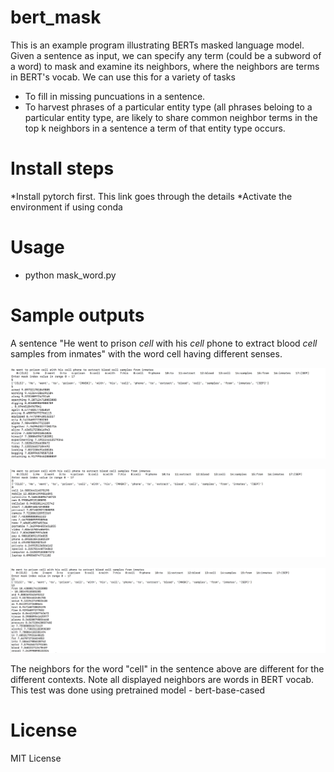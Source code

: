 # bert_mask

This is an example program illustrating BERTs masked language model. 
Given a sentence as input, we can specify any term (could be a subword of a word) to mask and examine its neighbors, where the neighbors are terms in BERT's vocab.
We can use this for a variety of tasks
* To fill in missing puncuations in a sentence. 
* To harvest phrases of a particular entity type (all phrases beloing to a particular entity type, are likely to share common neighbor terms in the top k neighbors in a sentence a term of that entity type occurs. 

# Install steps
*Install pytorch first. This link goes through the details
*Activate the environment if using conda

# Usage 
* python mask_word.py

# Sample outputs
A sentence "He went to prison _cell_ with his _cell_ phone to extract blood _cell_ samples from inmates" with the word cell having different senses. 

![Output of mask_word.py - 1 of 3](1.png) 

![Output of mask_word.py - 2 of 3](2.png) 

![Output of mask_word.py - 3 of 3](3.png) 

The neighbors for the word "cell" in the sentence above are different for the different contexts. Note all displayed neighbors are words in BERT vocab. This test was done using pretrained model - bert-base-cased


# License

MIT License
